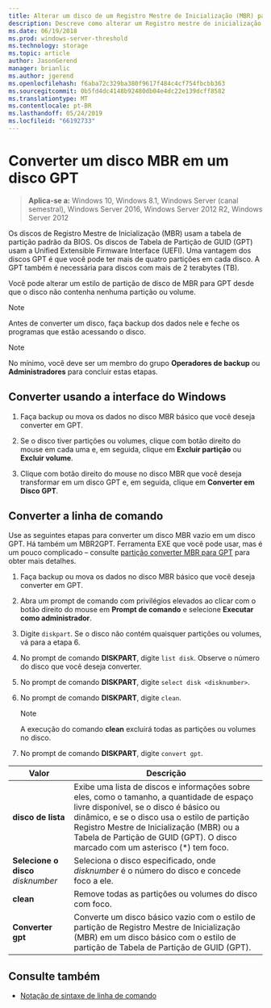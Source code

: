 ```yaml
---
title: Alterar um disco de um Registro Mestre de Inicialização (MBR) para Tabela de Partição de GUID (GPT)
description: Descreve como alterar um Registro mestre de inicialização (MBR) para uma Tabela de partição de GUID (GPT)
ms.date: 06/19/2018
ms.prod: windows-server-threshold
ms.technology: storage
ms.topic: article
author: JasonGerend
manager: brianlic
ms.author: jgerend
ms.openlocfilehash: f6aba72c329ba380f9617f484c4cf754fbcbb363
ms.sourcegitcommit: 0b5fd4dc4148b92480db04e4dc22e139dcff8582
ms.translationtype: MT
ms.contentlocale: pt-BR
ms.lasthandoff: 05/24/2019
ms.locfileid: "66192733"
---
```

# <a name="convert-an-mbr-disk-into-a-gpt-disk"></a>Converter um disco MBR em um disco GPT

> **Aplica-se a:** Windows 10, Windows 8.1, Windows Server (canal semestral), Windows Server 2016, Windows Server 2012 R2, Windows Server 2012

Os discos de Registro Mestre de Inicialização (MBR) usam a tabela de partição padrão da BIOS. Os discos de Tabela de Partição de GUID (GPT) usam a Unified Extensible Firmware Interface (UEFI). Uma vantagem dos discos GPT é que você pode ter mais de quatro partições em cada disco. A GPT também é necessária para discos com mais de 2 terabytes (TB).

Você pode alterar um estilo de partição de disco de MBR para GPT desde que o disco não contenha nenhuma partição ou volume.

> [!NOTE]
> Antes de converter um disco, faça backup dos dados nele e feche os programas que estão acessando o disco.

> [!NOTE]
> No mínimo, você deve ser um membro do grupo **Operadores de backup** ou **Administradores** para concluir estas etapas.

## <a name="converting-using-the-windows-interface"></a>Converter usando a interface do Windows

1.  Faça backup ou mova os dados no disco MBR básico que você deseja converter em GPT.

2.  Se o disco tiver partições ou volumes, clique com botão direito do mouse em cada uma e, em seguida, clique em **Excluir partição** ou **Excluir volume**.

3.  Clique com botão direito do mouse no disco MBR que você deseja transformar em um disco GPT e, em seguida, clique em **Converter em Disco GPT**.

## <a name="converting-using-a-command-line"></a>Converter a linha de comando

Use as seguintes etapas para converter um disco MBR vazio em um disco GPT. Há também um MBR2GPT. Ferramenta EXE que você pode usar, mas é um pouco complicado – consulte [partição converter MBR para GPT](https://docs.microsoft.com/windows/deployment/mbr-to-gpt) para obter mais detalhes.

1.  Faça backup ou mova os dados no disco MBR básico que você deseja converter em GPT.

2.  Abra um prompt de comando com privilégios elevados ao clicar com o botão direito do mouse em **Prompt de comando** e selecione **Executar como administrador**.

3. Digite `diskpart`. Se o disco não contém quaisquer partições ou volumes, vá para a etapa 6.

4.  No prompt de comando **DISKPART**, digite `list disk`. Observe o número do disco que você deseja converter.

5.  No prompt de comando **DISKPART**, digite `select disk <disknumber>`.

6.  No prompt de comando **DISKPART**, digite `clean`.

    > [!NOTE]
    > A execução do comando **clean** excluirá todas as partições ou volumes no disco.

7.  No prompt de comando **DISKPART**, digite `convert gpt`.

| Valor  | Descrição  |
| ----- | ----|
| **disco de lista** | Exibe uma lista de discos e informações sobre eles, como o tamanho, a quantidade de espaço livre disponível, se o disco é básico ou dinâmico, e se o disco usa o estilo de partição Registro Mestre de Inicialização (MBR) ou a Tabela de Partição de GUID (GPT). O disco marcado com um asterisco (*) tem foco. |
| **Selecione o disco** *disknumber* | Seleciona o disco especificado, onde *disknumber* é o número do disco e concede foco a ele. |
| **clean** | Remove todas as partições ou volumes do disco com foco.  |
| **Converter gpt**| Converte um disco básico vazio com o estilo de partição de Registro Mestre de Inicialização (MBR) em um disco básico com o estilo de partição de Tabela de Partição de GUID (GPT). |

## <a name="see-also"></a>Consulte também

-   [Notação de sintaxe de linha de comando](https://technet.microsoft.com/library/cc742449(v=ws.11).aspx)


